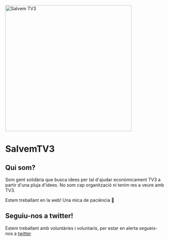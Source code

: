 <img src="https://pbs.twimg.com/profile_images/948644667993808896/SbI8H-UT_400x400.jpg" alt="Salvem TV3" width="400px">

# SalvemTV3

## Qui som?

Som gent solidària que busca idees per tal d'ajudar econòmicament TV3 a partir d'una pluja d'idees. No som cap organització ni tenim res a veure amb TV3.

Estem treballant en la web! Una mica de paciència 🙏

## Seguiu-nos a twitter!

Estem treballant amb voluntàries i voluntaris, per estar en alerta segueix-nos a [twitter](https://twitter.com/SalvemTV3) 

